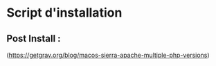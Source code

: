 # Script d'installation

## Post Install :

(https://getgrav.org/blog/macos-sierra-apache-multiple-php-versions)


